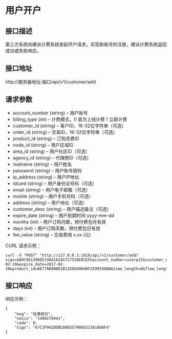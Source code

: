 # 用户开户

## 接口描述

第三方系统向硬派计费系统发起开户请求，实现新账号的注册，硬派计费系统返回成功或失败响应。

## 接口地址

http://服务器地址:端口/api/v1/customer/add

## 请求参数

- account_number (string) – 用户账号
- billing_type (int) – 计费模式，0 首次上线计费 1 立即计费
- customer_id (string) – 客户ID，16-32位字符串（可选）
- order_id (string) – 交易ID，16-32位字符串（可选）
- product_id (string) – 订购资费ID
- node_id (string) – 用户区域ID
- area_id (string) – 用户社区ID（可选）
- agency_id (string) – 代理商ID（可选）
- realname (string) – 用户姓名
- password (string) – 用户账号密码
- ip_address (string) – 用户IP地址
- idcard (string) – 用户身份证号码（可选）
- email (string) – 用户电子邮箱（可选）
- mobile (string) – 用户手机号码（可选）
- address (string) – 用户地址（可选）
- customer_desc (string) – 用户描述备注（可选）
- expire_date (string) – 用户到期时间 yyyy-mm-dd
- months (int) – 用户订购月数，预付费包月有效
- days (int) – 用户订购天数，预付费包日有效
- fee_value (string) – 交易费用 x.xx (元)

CURL 请求示例：

    curl -X "POST" "http://127.0.0.1:1816/api/v1/customer/add?sign=AA0C961396EE14A41A245727526E0CEF&account_number=userp22&customer_name=userp2&node_id=1&realname=userp2&begin_date=2016-02-10&expire_date=2017-02-10&product_id=0E77AB90BD1B11E6849640F2E9955DBA&time_length=0&flow_length=0&balance=0&password=888888&fee_value=360.00"

## 接口响应

响应示例：

    {
        "msg": "处理成功",
        "nonce": "1490276941",
        "code": 0,
        "sign": "67C3F992DDBC08655700655236180AF4"
    }

